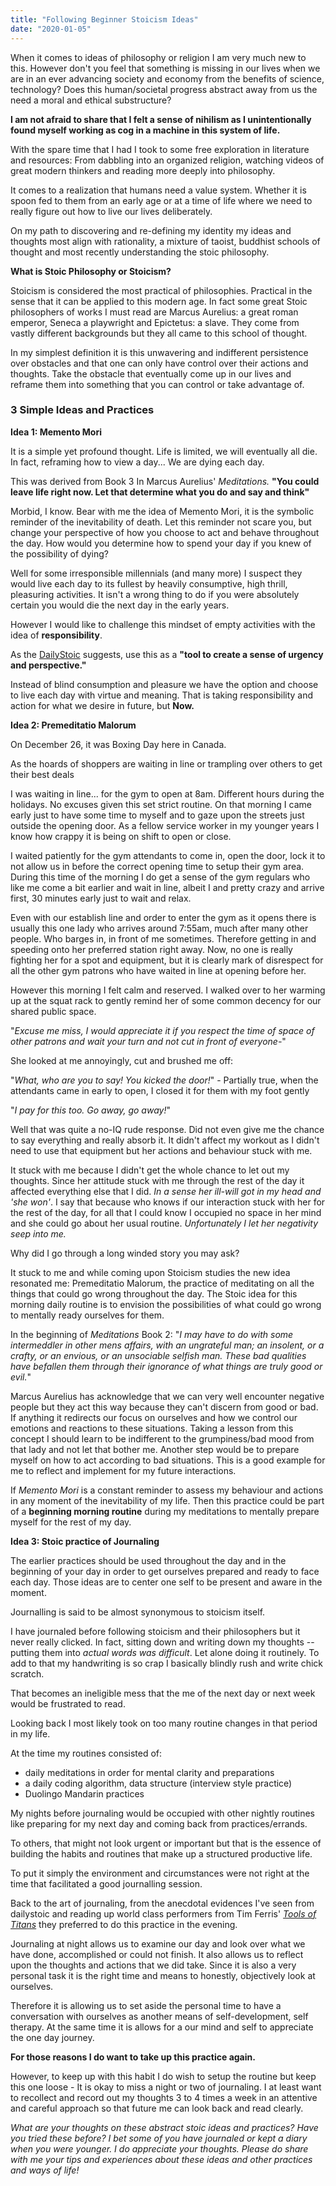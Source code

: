 ```yaml
---
title: "Following Beginner Stoicism Ideas"
date: "2020-01-05"
---
```


When it comes to ideas of philosophy or religion I am very much new to this. However don't you feel that something is missing in our lives when we are in an ever advancing society and economy from the benefits of science, technology? Does this human/societal progress abstract away from us the need a moral and ethical substructure?

**I am not afraid to share that I felt a sense of nihilism as I unintentionally found myself working as cog in a machine in this system of life.**

With the spare time that I had I took to some free exploration in literature and resources: From dabbling into an organized religion, watching videos of great modern thinkers and reading more deeply into philosophy.

It comes to a realization that humans need a value system. Whether it is spoon fed to them from an early age or at a time of life where we need to really figure out how to live our lives deliberately.

On my path to discovering and re-defining my identity my ideas and thoughts most align with rationality, a mixture of taoist, buddhist schools of thought and most recently understanding the stoic philosophy.

**What is Stoic Philosophy or Stoicism?**

Stoicism is considered the most practical of philosophies. Practical in the sense that it can be applied to this modern age. In fact some great Stoic philosophers of works I must read are Marcus Aurelius: a great roman emperor, Seneca a playwright and Epictetus: a slave. They come from vastly different backgrounds but they all came to this school of thought.

In my simplest definition it is this unwavering and indifferent persistence over obstacles and that one can only have control over their actions and thoughts. Take the obstacle that eventually come up in our lives and reframe them into something that you can control or take advantage of.

### **3 Simple Ideas and Practices**

**Idea 1: Memento Mori**

It is a simple yet profound thought. Life is limited, we will eventually all die. In fact, reframing how to view a day... We are dying each day.

This was derived from Book 3 In Marcus Aurelius' _Meditations._ **"You could leave life right now. Let that determine what you do and say and think"**

Morbid, I know. Bear with me the idea of Memento Mori, it is the symbolic reminder of the inevitability of death. Let this reminder not scare you, but change your perspective of how you choose to act and behave throughout the day. How would you determine how to spend your day if you knew of the possibility of dying?

Well for some irresponsible millennials (and many more) I suspect they would live each day to its fullest by heavily consumptive, high thrill, pleasuring activities. It isn't a wrong thing to do if you were absolutely certain you would die the next day in the early years.

However I would like to challenge this mindset of empty activities with the idea of **responsibility**.

As the [DailyStoic](http://www.dailystoic.com) suggests, use this as a **"tool to create a sense of urgency and perspective."**

Instead of blind consumption and pleasure we have the option and choose to live each day with virtue and meaning. That is taking responsibility and action for what we desire in future, but **Now.**

**Idea 2: Premeditatio Malorum**

On December 26, it was Boxing Day here in Canada.

As the hoards of shoppers are waiting in line or trampling over others to get their best deals

I was waiting in line... for the gym to open at 8am. Different hours during the holidays. No excuses given this set strict routine. On that morning I came early just to have some time to myself and to gaze upon the streets just outside the opening door. As a fellow service worker in my younger years I know how crappy it is being on shift to open or close.

I waited patiently for the gym attendants to come in, open the door, lock it to not allow us in before the correct opening time to setup their gym area. During this time of the morning I do get a sense of the gym regulars who like me come a bit earlier and wait in line, albeit I and pretty crazy and arrive first, 30 minutes early just to wait and relax.

Even with our establish line and order to enter the gym as it opens there is usually this one lady who arrives around 7:55am, much after many other people. Who barges in, in front of me sometimes. Therefore getting in and speeding onto her preferred station right away. Now, no one is really fighting her for a spot and equipment, but it is clearly mark of disrespect for all the other gym patrons who have waited in line at opening before her.

However this morning I felt calm and reserved. I walked over to her warming up at the squat rack to gently remind her of some common decency for our shared public space.  
  
"_Excuse me miss, I would appreciate it if you respect the time of space of other patrons and wait your turn and not cut in front of everyone-_"  
  
She looked at me annoyingly, cut and brushed me off:  
  
"_What, who are you to say! You kicked the door!_" - Partially true, when the attendants came in early to open, I closed it for them with my foot gently

"_I pay for this too. Go away, go away!_"

Well that was quite a no-IQ rude response. Did not even give me the chance to say everything and really absorb it. It didn't affect my workout as I didn't need to use that equipment but her actions and behaviour stuck with me.

It stuck with me because I didn't get the whole chance to let out my thoughts. Since her attitude stuck with me through the rest of the day it affected everything else that I did. _In a sense her ill-will got in my head and 'she won'_. I say that because who knows if our interaction stuck with her for the rest of the day, for all that I could know I occupied no space in her mind and she could go about her usual routine. _Unfortunately I let her negativity seep into me._

Why did I go through a long winded story you may ask?

It stuck to me and while coming upon Stoicism studies the new idea resonated me: Premeditatio Malorum, the practice of meditating on all the things that could go wrong throughout the day. The Stoic idea for this morning daily routine is to envision the possibilities of what could go wrong to mentally ready ourselves for them.

In the beginning of _Meditations_ Book 2: "_I may have to do with some intermeddler in other mens affairs, with an ungrateful man; an insolent, or a crafty, or an envious, or an unsociable selfish man. These bad qualities have befallen them through their ignorance of what things are truly good or evil._"

Marcus Aurelius has acknowledge that we can very well encounter negative people but they act this way because they can't discern from good or bad. If anything it redirects our focus on ourselves and how we control our emotions and reactions to these situations. Taking a lesson from this concept I should learn to be indifferent to the grumpiness/bad mood from that lady and not let that bother me. Another step would be to prepare myself on how to act according to bad situations. This is a good example for me to reflect and implement for my future interactions.

If _Memento Mori_ is a constant reminder to assess my behaviour and actions in any moment of the inevitability of my life. Then this practice could be part of a **beginning morning routine** during my meditations to mentally prepare myself for the rest of my day.

**Idea 3: Stoic practice of Journaling**

The earlier practices should be used throughout the day and in the beginning of your day in order to get ourselves prepared and ready to face each day. Those ideas are to center one self to be present and aware in the moment.

Journalling is said to be almost synonymous to stoicism itself.

I have journaled before following stoicism and their philosophers but it never really clicked. In fact, sitting down and writing down my thoughts -- putting them into _actual words was difficult_. Let alone doing it routinely. To add to that my handwriting is so crap I basically blindly rush and write chick scratch.

That becomes an ineligible mess that the me of the next day or next week would be frustrated to read.

Looking back I most likely took on too many routine changes in that period in my life.

At the time my routines consisted of:

- daily meditations in order for mental clarity and preparations
- a daily coding algorithm, data structure (interview style practice)
- Duolingo Mandarin practices

My nights before journaling would be occupied with other nightly routines like preparing for my next day and coming back from practices/errands.

To others, that might not look urgent or important but that is the essence of building the habits and routines that make up a structured productive life.

To put it simply the environment and circumstances were not right at the time that facilitated a good journalling session.

Back to the art of journaling, from the anecdotal evidences I've seen from dailystoic and reading up world class performers from Tim Ferris' _[Tools of Titans](https://www.amazon.ca/s?k=tools+of+titans&gclid=Cj0KCQiAr8bwBRD4ARIsAHa4YyKL9QZnnyiZYmwe-QmMzeQLjSNnF2UeWB5hu5H8pqgadrthKqzTPMUaAv6uEALw_wcB&hvadid=208462076836&hvdev=c&hvlocphy=9001530&hvnetw=g&hvpos=1t1&hvqmt=e&hvrand=742362492871604807&hvtargid=kwd-297379988788&hydadcr=23340_9622020&tag=googcana-20&ref=pd_sl_cf2ctgxrj_e)_ they preferred to do this practice in the evening.

Journaling at night allows us to examine our day and look over what we have done, accomplished or could not finish. It also allows us to reflect upon the thoughts and actions that we did take. Since it is also a very personal task it is the right time and means to honestly, objectively look at ourselves.

Therefore it is allowing us to set aside the personal time to have a conversation with ourselves as another means of self-development, self therapy. At the same time it is allows for a our mind and self to appreciate the one day journey.

**For those reasons I do want to take up this practice again.**

However, to keep up with this habit I do wish to setup the routine but keep this one loose - It is okay to miss a night or two of journaling. I at least want to recollect and record out my thoughts 3 to 4 times a week in an attentive and careful approach so that future me can look back and read clearly.

_What are your thoughts on these abstract stoic ideas and practices? Have you tried these before? I bet some of you have journaled or kept a diary when you were younger. I do appreciate your thoughts. Please do share with me your tips and experiences about these ideas and other practices and ways of life!_
